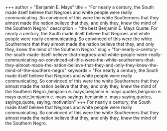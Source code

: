 +++
author = "Benjamin E. Mays"
title = "For nearly a century, the South made itself believe that Negroes and white people were really communicating. So convinced of this were the white Southerners that they almost made the nation believe that they, and only they, knew the mind of the Southern Negro."
description = "the best Benjamin E. Mays Quote: For nearly a century, the South made itself believe that Negroes and white people were really communicating. So convinced of this were the white Southerners that they almost made the nation believe that they, and only they, knew the mind of the Southern Negro."
slug = "for-nearly-a-century-the-south-made-itself-believe-that-negroes-and-white-people-were-really-communicating-so-convinced-of-this-were-the-white-southerners-that-they-almost-made-the-nation-believe-that-they-and-only-they-knew-the-mind-of-the-southern-negro"
keywords = "For nearly a century, the South made itself believe that Negroes and white people were really communicating. So convinced of this were the white Southerners that they almost made the nation believe that they, and only they, knew the mind of the Southern Negro.,benjamin e. mays,benjamin e. mays quotes,benjamin e. mays quote,benjamin e. mays sayings,benjamin e. mays saying,quotes, sayings,quote, saying, motivation"
+++
For nearly a century, the South made itself believe that Negroes and white people were really communicating. So convinced of this were the white Southerners that they almost made the nation believe that they, and only they, knew the mind of the Southern Negro.
